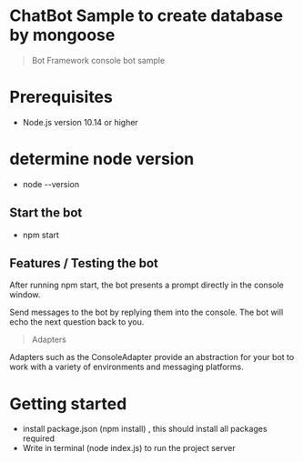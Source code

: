 # ChatBot Sample to create database by mongoose

> Bot Framework console bot sample

# Prerequisites

- Node.js version 10.14 or higher

# determine node version
- node --version


## Start the bot
- npm start

## Features / Testing the bot
After running npm start, the bot presents a prompt directly in the console window.

Send messages to the bot by replying them into the console. The bot will echo the next question back to you.

> Adapters

Adapters such as the ConsoleAdapter provide an abstraction for your bot to work with a variety of environments and messaging platforms.

 # Getting started
- install package.json (npm install) , this should install all packages required
- Write in terminal (node index.js) to run the project server

